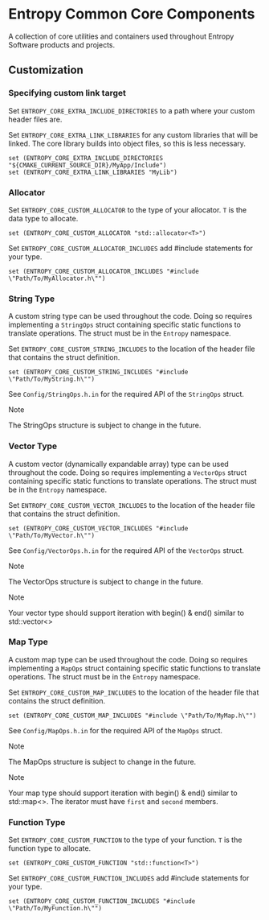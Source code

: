 # Entropy Common Core Components
A collection of core utilities and containers used throughout Entropy Software products and projects.

## Customization

### Specifying custom link target
Set ```ENTROPY_CORE_EXTRA_INCLUDE_DIRECTORIES``` to a path where your custom header files are. 

Set ```ENTROPY_CORE_EXTRA_LINK_LIBRARIES``` for any custom libraries that will be linked. The core library builds into object files, so this is less necessary.

```
set (ENTROPY_CORE_EXTRA_INCLUDE_DIRECTORIES "${CMAKE_CURRENT_SOURCE_DIR}/MyApp/Include")
set (ENTROPY_CORE_EXTRA_LINK_LIBRARIES "MyLib")
```

### Allocator
Set ```ENTROPY_CORE_CUSTOM_ALLOCATOR``` to the type of your allocator. ```T``` is the data type to allocate.

```
set (ENTROPY_CORE_CUSTOM_ALLOCATOR "std::allocator<T>")
```

Set ```ENTROPY_CORE_CUSTOM_ALLOCATOR_INCLUDES``` add #include statements for your type.

```
set (ENTROPY_CORE_CUSTOM_ALLOCATOR_INCLUDES "#include \"Path/To/MyAllocator.h\"")
```

### String Type
A custom string type can be used throughout the code. Doing so requires implementing a ```StringOps``` struct containing specific static functions to translate operations. The struct must be in the ```Entropy``` namespace.

Set ```ENTROPY_CORE_CUSTOM_STRING_INCLUDES``` to the location of the header file that contains the struct definition.

```
set (ENTROPY_CORE_CUSTOM_STRING_INCLUDES "#include \"Path/To/MyString.h\"")
```

See ```Config/StringOps.h.in``` for the required API of the ```StringOps``` struct.

> [!NOTE]
> The StringOps structure is subject to change in the future.

### Vector Type
A custom vector (dynamically expandable array) type can be used throughout the code. Doing so requires implementing a ```VectorOps``` struct containing specific static functions to translate operations. The struct must be in the ```Entropy``` namespace.

Set ```ENTROPY_CORE_CUSTOM_VECTOR_INCLUDES``` to the location of the header file that contains the struct definition.

```
set (ENTROPY_CORE_CUSTOM_VECTOR_INCLUDES "#include \"Path/To/MyVector.h\"")
```

See ```Config/VectorOps.h.in``` for the required API of the ```VectorOps``` struct.

> [!NOTE]
> The VectorOps structure is subject to change in the future.

> [!NOTE]
> Your vector type should support iteration with begin() & end() similar to std::vector<>

### Map Type
A custom map type can be used throughout the code. Doing so requires implementing a ```MapOps``` struct containing specific static functions to translate operations. The struct must be in the ```Entropy``` namespace.

Set ```ENTROPY_CORE_CUSTOM_MAP_INCLUDES``` to the location of the header file that contains the struct definition.

```
set (ENTROPY_CORE_CUSTOM_MAP_INCLUDES "#include \"Path/To/MyMap.h\"")
```

See ```Config/MapOps.h.in``` for the required API of the ```MapOps``` struct.

> [!NOTE]
> The MapOps structure is subject to change in the future.

> [!NOTE]
> Your map type should support iteration with begin() & end() similar to std::map<>. The iterator must have ```first``` and ```second``` members.

### Function Type
Set ```ENTROPY_CORE_CUSTOM_FUNCTION``` to the type of your function. ```T``` is the function type to allocate.

```
set (ENTROPY_CORE_CUSTOM_FUNCTION "std::function<T>")
```

Set ```ENTROPY_CORE_CUSTOM_FUNCTION_INCLUDES``` add #include statements for your type.

```
set (ENTROPY_CORE_CUSTOM_FUNCTION_INCLUDES "#include \"Path/To/MyFunction.h\"")
```
